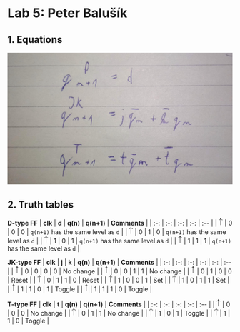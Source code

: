 # Lab 5: Peter Balušík
## 1. Equations
![eqn](img1.jpg)
## 2. Truth tables
 **D-type FF**
   | **clk** | **d** | **q(n)** | **q(n+1)** | **Comments** |
   | :-: | :-: | :-: | :-: | :-- |
   | ![rising](arrow.png) | 0 | 0 | 0 | `q(n+1)` has the same level as `d` |
   | ![rising](arrow.png) | 0 | 1 | 0 | `q(n+1)` has the same level as `d` |
   | ![rising](arrow.png) | 1 | 0 | 1 | `q(n+1)` has the same level as `d` |
   | ![rising](arrow.png) | 1 | 1 | 1 | `q(n+1)` has the same level as `d` |

   **JK-type FF**
   | **clk** | **j** | **k** | **q(n)** | **q(n+1)** | **Comments** |
   | :-: | :-: | :-: | :-: | :-: | :-- |
   | ![rising](arrow.png) | 0 | 0 | 0 | 0 | No change |
   | ![rising](arrow.png) | 0 | 0 | 1 | 1 | No change |
   | ![rising](arrow.png) | 0 | 1 | 0 | 0 | Reset |
   | ![rising](arrow.png) | 0 | 1 | 1 | 0 | Reset |
   | ![rising](arrow.png) | 1 | 0 | 0 | 1 | Set |
   | ![rising](arrow.png) | 1 | 0 | 1 | 1 | Set |
   | ![rising](arrow.png) | 1 | 1 | 0 | 1 | Toggle |
   | ![rising](arrow.png) | 1 | 1 | 1 | 0 | Toggle |

   **T-type FF**
   | **clk** | **t** | **q(n)** | **q(n+1)** | **Comments** |
   | :-: | :-: | :-: | :-: | :-- |
   | ![rising](arrow.png) | 0 | 0 | 0 | No change |
   | ![rising](arrow.png) | 0 | 1 | 1 | No change |
   | ![rising](arrow.png) | 1 | 0 | 1 | Toggle |
   | ![rising](arrow.png) | 1 | 1 | 0 | Toggle |
